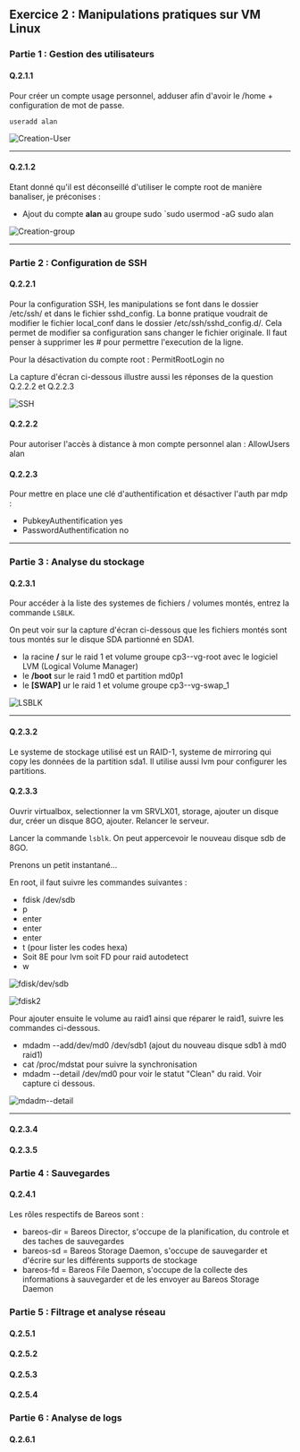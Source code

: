 ## Exercice 2 : Manipulations pratiques sur VM Linux  

### Partie 1 : Gestion des utilisateurs  

#### Q.2.1.1  

Pour créer un compte usage personnel, adduser afin d'avoir le /home + configuration de mot de passe.

`useradd alan`

![Creation-User](/Ressources/Exercice2/Q.2.1.1-1-Création-user.png)  

---

#### Q.2.1.2  

Etant donné qu'il est déconseillé d'utiliser le compte root de manière banaliser, je préconises :
- Ajout du compte **alan** au groupe sudo `sudo usermod -aG sudo alan

![Creation-group](/Ressources/Exercice2/Q.2.1.2-2-ajout-group.png)  

---

### Partie 2 : Configuration de SSH  
#### Q.2.2.1  

Pour la configuration SSH, les manipulations se font dans le dossier /etc/ssh/ et dans le fichier sshd_config.
La bonne pratique voudrait de modifier le fichier local_conf dans le dossier /etc/ssh/sshd_config.d/. Cela permet de modifier sa configuration sans changer le fichier originale.
Il faut penser à supprimer les # pour permettre l'execution de la ligne.

Pour la désactivation du compte root : PermitRootLogin no

La capture d'écran ci-dessous illustre aussi les réponses de la question Q.2.2.2 et Q.2.2.3

![SSH](/Ressources/Exercice2/Q.2.2.1-1-cancelroot-pubkey-nopasswd.png)  

#### Q.2.2.2  

Pour autoriser l'accès à distance à mon compte personnel alan : AllowUsers alan

#### Q.2.2.3  

Pour mettre en place une clé d'authentification et désactiver l'auth par mdp : 
- PubkeyAuthentification yes
- PasswordAuthentification no

---

### Partie 3 : Analyse du stockage  

#### Q.2.3.1  

Pour accéder à la liste des systemes de fichiers / volumes montés, entrez la commande `LSBLK`.

On peut voir sur la capture d'écran ci-dessous que les fichiers montés sont tous montés sur le disque SDA partionné en SDA1.
- la racine **/** sur le raid 1 et volume groupe cp3--vg-root avec le logiciel LVM (Logical Volume Manager)
- le **/boot** sur le raid 1 md0 et partition md0p1
- le **[SWAP]** ur le raid 1 et volume groupe cp3--vg-swap_1

![LSBLK](/Ressources/Exercice2/Q.2.3.1-1-LSBLK.png)  

---

#### Q.2.3.2  

Le systeme de stockage utilisé est un RAID-1, systeme de mirroring qui copy les données de la partition sda1.
Il utilise aussi lvm pour configurer les partitions.

#### Q.2.3.3  

Ouvrir virtualbox, selectionner la vm SRVLX01, storage, ajouter un disque dur, créer un disque 8GO, ajouter.
Relancer le serveur.

Lancer la commande `lsblk`. On peut appercevoir le nouveau disque sdb de 8GO.

Prenons un petit instantané...

En root, il faut suivre les commandes suivantes :
- fdisk /dev/sdb
- p
- enter
- enter
- enter
- t (pour lister les codes hexa)
- Soit 8E pour lvm soit FD pour raid autodetect
- w

![fdisk/dev/sdb](/Ressources/Exercice2/Q.2.3.1-1-LSBLK.png)  

![fdisk2](/Ressources/Exercice2/Q.2.3.3-2-lsblknewvolume.png)  

Pour ajouter ensuite le volume au raid1 ainsi que réparer le raid1, suivre les commandes ci-dessous.  

- mdadm --add/dev/md0 /dev/sdb1 (ajout du nouveau disque sdb1 à md0 raid1)  
- cat /proc/mdstat pour suivre la synchronisation  
- mdadm --detail /dev/md0 pour voir le statut "Clean" du raid. Voir capture ci dessous.  

![mdadm--detail](/Ressources/Exercice2/Q.2.3.3-3-lsblknewvolume.png)  

---

#### Q.2.3.4  

#### Q.2.3.5  

### Partie 4 : Sauvegardes  

#### Q.2.4.1  

Les rôles respectifs de Bareos sont :
- bareos-dir = Bareos Director, s'occupe de la planification, du controle et des taches de sauvegardes
- bareos-sd = Bareos Storage Daemon, s'occupe de sauvegarder et d'écrire sur les différents supports de stockage
- bareos-fd = Bareos File Daemon, s'occupe de la collecte des informations à sauvegarder et de les envoyer au Bareos Storage Daemon


### Partie 5 : Filtrage et analyse réseau  

#### Q.2.5.1  

#### Q.2.5.2  

#### Q.2.5.3  

#### Q.2.5.4  

### Partie 6 : Analyse de logs  

#### Q.2.6.1  

